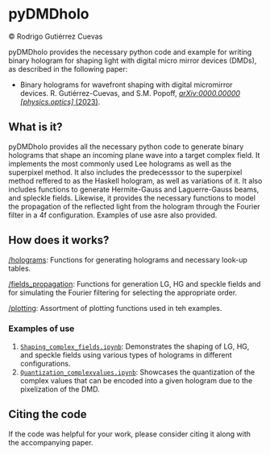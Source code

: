 # pyDMDholo

© Rodrigo Gutiérrez Cuevas

pyDMDholo provides the necessary python code and example for writing binary hologram for shaping light with digital micro mirror devices (DMDs), as described in the following paper:

- Binary holograms for wavefront shaping with digital micromirror devices. R. Gutiérrez-Cuevas, and S.M. Popoff,  [*arXiv:0000.00000 [physics.optics]* (2023)](https://doi.org/10.00000/arXiv.0000.00000).

## What is it?

pyDMDholo provides all the necessary python code to generate binary holograms that shape an incoming plane wave into a target complex field. It implements the most commonly used Lee holograms as well as the superpixel method. 
It also includes the predecesssor to the superpixel method reffered to as the Haskell hologram, as well as variations of it. It also includes functions to generate Hermite-Gauss and Laguerre-Gauss beams, and spleckle fields. Likewise, it provides the necessary functions to model the propagation of the reflected light from the hologram through the Fourier filter in a 4f configuration. Examples of use asre also provided.

## How does it works?

[/holograms](holograms/): Functions for generating holograms and necessary look-up tables.

[/fields_propagation](fields_propagation/): Functions for generation LG, HG and speckle fields and for simulating the Fourier filtering for selecting the appropriate order.

[/plotting](plotting/): Assortment of plotting functions used in teh examples. 

### Examples of use

1. [`Shaping_complex_fields.ipynb`](Shaping_complex_fields.ipynb): Demonstrates the shaping of LG, HG, and speckle fields using various types of holograms in different configurations.
2. [`Quantization_complexvalues.ipynb`](Quantization_complexvalues.ipynb): Showcases the quantization of the complex values that can be encoded into a given hologram due to the pixelization of the DMD.

## Citing the code

If the code was helpful for your work, please consider citing it along with the accompanying paper.
